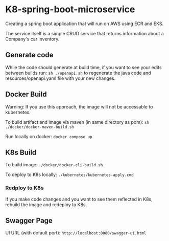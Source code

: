 # K8-spring-boot-microservice
Creating a spring boot application that will run on AWS using ECR and EKS.

The service itself is a simple CRUD service that returns information about a Company's car inventory.

## Generate code
While the code should generate at build time, if you want to see your edits between builds run: ``sh ./openapi.sh`` to regenerate the java code and resources/openapi.yaml file with your new changes.

## Docker Build
Warning: If you use this approach, the image will not be accessable to kubernetes.

To build artifact and image via maven (in same directory as pom): ``sh ./docker/docker-maven-build.sh``

Run locally on docker: ``docker compose up``

## K8s Build
To build image: ``./docker/docker-cli-build.sh``

To deploy to K8s locally: ``./kubernetes/kubernetes-apply.cmd``

### Redploy to K8s
If you make code changes and you want to see them reflected in K8s, rebuild the image and redeploy to K8s.

## Swagger Page
UI URL (with default port): ``http://localhost:8080/swagger-ui.html``

